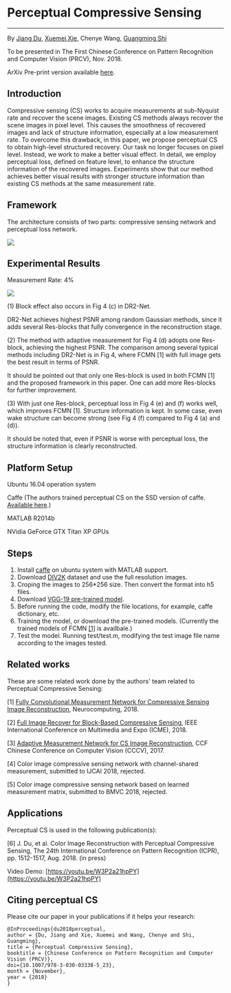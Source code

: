 # Perceptual Compressive Sensing

----------
By [Jiang Du](https://github.com/jiang-du), [Xuemei Xie](http://web.xidian.edu.cn/xmxie/), Chenye Wang, [Guangming Shi](http://web.xidian.edu.cn/gmshi/)

To be presented in The First Chinese Conference on Pattern Recognition and Computer Vision (PRCV), Nov. 2018.

ArXiv Pre-print version available [here](https://arxiv.org/abs/1802.00176 "Perceptual Compressive Sensing").

## Introduction ##

Compressive sensing (CS) works to acquire measurements at sub-Nyquist rate and recover the scene images. Existing CS methods always recover the scene images in pixel level. This causes the smoothness of recovered images and lack of structure information, especially at a low measurement rate. To overcome this drawback, in this paper, we propose perceptual CS to obtain high-level structured recovery. Our task no longer focuses on pixel level. Instead, we work to make a better visual effect. In detail, we employ perceptual loss, defined on feature level, to enhance the structure information of the recovered images. Experiments show that our method achieves better visual results with stronger structure information than existing CS methods at the same measurement rate.

## Framework ##

The architecture consists of two parts: compressive sensing network and perceptual loss network.

![](https://raw.githubusercontent.com/jiang-du/Perceptual-CS/master/img/Framework.png)

## Experimental Results ##

Measurement Rate: 4%

![](https://raw.githubusercontent.com/jiang-du/Perceptual-CS/master/img/MR-4.png)

(1) Block effect also occurs in Fig 4 (c) in DR2-Net.

DR2-Net achieves highest PSNR among random Gaussian methods, since it adds several Res-blocks that fully convergence in the reconstruction stage.

(2) The method with adaptive measurement for Fig 4 (d) adopts one Res-block, achieving the highest PSNR. The comparison among several typical methods including DR2-Net is in Fig 4, where FCMN [1] with full image gets the best result in terms of PSNR.

It should be pointed out that only one Res-block is used in both FCMN [1] and the proposed framework in this paper. One can add more Res-blocks for further improvement.

(3) With just one Res-block, perceptual loss in Fig 4 (e) and (f) works well, which improves FCMN [1]. Structure information is kept. In some case, even wake structure can become strong (see Fig 4 (f) compared to Fig 4 (a) and (d)).

It should be noted that, even if PSNR is worse with perceptual loss, the structure information is clearly reconstructed.

## Platform Setup ##

Ubuntu 16.04 operation system

Caffe (The authors trained perceptual CS on the SSD version of caffe. [Available here](https://github.com/weiliu89/caffe/tree/ssd "caffe for SSD").)

MATLAB R2014b

NVidia GeForce GTX Titan XP GPUs

## Steps ##

1. Install [caffe](https://github.com/BVLC/caffe) on ubuntu system with MATLAB support.
2. Download [DIV2K](https://data.vision.ee.ethz.ch/cvl/DIV2K/) dataset and use the full resolution images.
3. Croping the images to 256*256 size. Then convert the format into h5 files.
4. Download [VGG-19 pre-trained model](http://www.robots.ox.ac.uk/~vgg/software/very_deep/caffe/VGG_ILSVRC_19_layers.caffemodel).
5. Before running the code, modify the file locations, for example, caffe dictionary, etc.
6. Training the model, or download the pre-trained models. (Currently the trained models of FCMN [[1]](https://doi.org/10.1016/j.neucom.2018.04.084) is availbale.)
7. Test the model. Running test/test.m, modifying the test image file name according to the images tested.

## Related works ##
These are some related work done by the authors' team related to Perceptual Compressive Sensing:

[1] [Fully Convolutional Measurement Network for Compressive Sensing Image Reconstruction](https://doi.org/10.1016/j.neucom.2018.04.084), Neurocomputing, 2018.

[2] [Full Image Recover for Block-Based Compressive Sensing](https://doi.org/10.1109/ICME.2018.8486521), IEEE International Conference on Multimedia and Expo (ICME), 2018.

[3] [Adaptive Measurement Network for CS Image Reconstruction](https://link.springer.com/chapter/10.1007/978-981-10-7302-1_34), CCF Chinese Conference on Computer Vision (CCCV), 2017.

[4] Color image compressive sensing network with channel-shared measurement, submitted to IJCAI 2018, rejected.

[5] Color image compressive sensing network based on learned measurement matrix, submitted to BMVC 2018, rejected.

## Applications ##
Perceptual CS is used in the following publication(s):

[6] J. Du, et al. Color Image Reconstruction with Perceptual Compressive Sensing, The 24th International Conference on Pattern Recognition (ICPR), pp. 1512-1517, Aug. 2018. (in press)

Video Demo: [https://youtu.be/W3P2a21hpPY](https://youtu.be/W3P2a21hpPY)

## Citing perceptual CS ##
Please cite our paper in your publications if it helps your research:

    @InProceedings{du2018perceptual,
    author = {Du, Jiang and Xie, Xuemei and Wang, Chenye and Shi, Guangming},
    title = {Perceptual Compressive Sensing},
    booktitle = {Chinese Conference on Pattern Recognition and Computer Vision (PRCV)},
    doi={10.1007/978-3-030-03338-5_23}, 
    month = {November},
    year = {2018}
    }